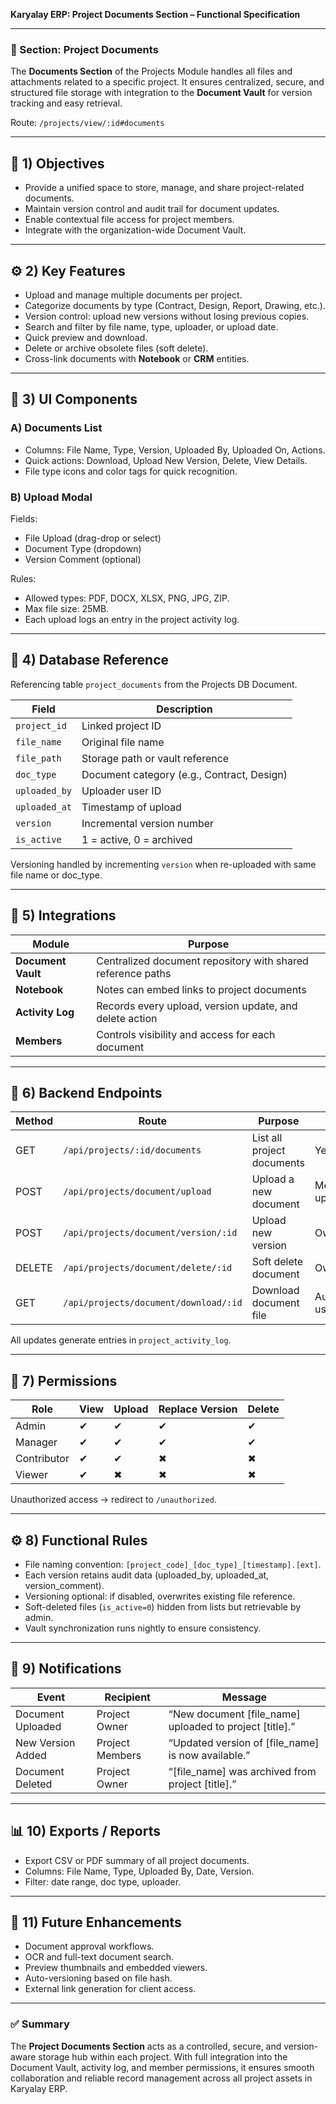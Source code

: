 **Karyalay ERP: Project Documents Section – Functional Specification**

---

### 🧩 Section: Project Documents
The **Documents Section** of the Projects Module handles all files and attachments related to a specific project. It ensures centralized, secure, and structured file storage with integration to the **Document Vault** for version tracking and easy retrieval.

Route: `/projects/view/:id#documents`

---

## 🎯 1) Objectives
- Provide a unified space to store, manage, and share project-related documents.
- Maintain version control and audit trail for document updates.
- Enable contextual file access for project members.
- Integrate with the organization-wide Document Vault.

---

## ⚙️ 2) Key Features
- Upload and manage multiple documents per project.
- Categorize documents by type (Contract, Design, Report, Drawing, etc.).
- Version control: upload new versions without losing previous copies.
- Search and filter by file name, type, uploader, or upload date.
- Quick preview and download.
- Delete or archive obsolete files (soft delete).
- Cross-link documents with **Notebook** or **CRM** entities.

---

## 🧱 3) UI Components
### A) Documents List
- Columns: File Name, Type, Version, Uploaded By, Uploaded On, Actions.
- Quick actions: Download, Upload New Version, Delete, View Details.
- File type icons and color tags for quick recognition.

### B) Upload Modal
Fields:
- File Upload (drag-drop or select)
- Document Type (dropdown)
- Version Comment (optional)

Rules:
- Allowed types: PDF, DOCX, XLSX, PNG, JPG, ZIP.
- Max file size: 25MB.
- Each upload logs an entry in the project activity log.

---

## 🧮 4) Database Reference
Referencing table `project_documents` from the Projects DB Document.

| Field | Description |
|--------|--------------|
| `project_id` | Linked project ID |
| `file_name` | Original file name |
| `file_path` | Storage path or vault reference |
| `doc_type` | Document category (e.g., Contract, Design) |
| `uploaded_by` | Uploader user ID |
| `uploaded_at` | Timestamp of upload |
| `version` | Incremental version number |
| `is_active` | 1 = active, 0 = archived |

Versioning handled by incrementing `version` when re-uploaded with same file name or doc_type.

---

## 🔗 5) Integrations
| Module | Purpose |
|---------|----------|
| **Document Vault** | Centralized document repository with shared reference paths |
| **Notebook** | Notes can embed links to project documents |
| **Activity Log** | Records every upload, version update, and delete action |
| **Members** | Controls visibility and access for each document |

---

## 🚀 6) Backend Endpoints
| Method | Route | Purpose | Auth |
|---|---|---|---|
| GET | `/api/projects/:id/documents` | List all project documents | Yes |
| POST | `/api/projects/document/upload` | Upload a new document | Member with upload rights |
| POST | `/api/projects/document/version/:id` | Upload new version | Owner/Admin |
| DELETE | `/api/projects/document/delete/:id` | Soft delete document | Owner/Admin |
| GET | `/api/projects/document/download/:id` | Download document file | Authorized user |

All updates generate entries in `project_activity_log`.

---

## 🔐 7) Permissions
| Role | View | Upload | Replace Version | Delete |
|---|---|---|---|---|
| Admin | ✔ | ✔ | ✔ | ✔ |
| Manager | ✔ | ✔ | ✔ | ✔ |
| Contributor | ✔ | ✔ | ✖ | ✖ |
| Viewer | ✔ | ✖ | ✖ | ✖ |

Unauthorized access → redirect to `/unauthorized`.

---

## ⚙️ 8) Functional Rules
- File naming convention: `[project_code]_[doc_type]_[timestamp].[ext]`.
- Each version retains audit data (uploaded_by, uploaded_at, version_comment).
- Versioning optional: if disabled, overwrites existing file reference.
- Soft-deleted files (`is_active=0`) hidden from lists but retrievable by admin.
- Vault synchronization runs nightly to ensure consistency.

---

## 🔔 9) Notifications
| Event | Recipient | Message |
|---|---|---|
| Document Uploaded | Project Owner | “New document [file_name] uploaded to project [title].” |
| New Version Added | Project Members | “Updated version of [file_name] is now available.” |
| Document Deleted | Project Owner | “[file_name] was archived from project [title].” |

---

## 📊 10) Exports / Reports
- Export CSV or PDF summary of all project documents.
- Columns: File Name, Type, Uploaded By, Date, Version.
- Filter: date range, doc type, uploader.

---

## 🧠 11) Future Enhancements
- Document approval workflows.
- OCR and full-text document search.
- Preview thumbnails and embedded viewers.
- Auto-versioning based on file hash.
- External link generation for client access.

---

### ✅ Summary
The **Project Documents Section** acts as a controlled, secure, and version-aware storage hub within each project. With full integration into the Document Vault, activity log, and member permissions, it ensures smooth collaboration and reliable record management across all project assets in Karyalay ERP.

